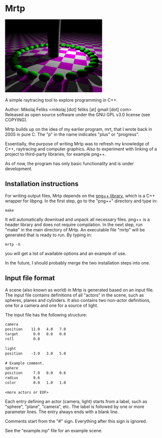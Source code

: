 # Mrtp
<img src="./sample.png" alt="Sample image" width="320" />


A simple raytracing tool to explore programming in C++.

Author: Mikolaj Feliks <mikolaj [dot] feliks [at] gmail [dot] com><br>
Released as open source software under the GNU GPL v3.0 license (see COPYING).

Mrtp builds up on the idea of my earlier program, mrt, 
that I wrote back in 2005 in pure C. The "p" in the name indicates 
"plus" or "progress".

Essentially, the purpose of writing Mrtp was to refresh my knowledge 
of C++, raytracing and computer graphics. Also to experiment with 
linking of a project to third-party libraries, for example png++.

As of now, the program has only basic functionality and is under
development.


## Installation instructions

For writing output files, Mrtp depends on the 
[png++ library](http://www.nongnu.org/pngpp/), which is a C++ wrapper 
for libpng. In the first step, go to the "png++" directory and type in:

```
make
```

It will automatically download and unpack all necessary files. png++ 
is a header library and does not require compilation. In the next
step, run "make" in the main directory of Mrtp. An executable 
file "mrtp" will be generated that is ready to run. By typing in:

```
mrtp -h
```

you will get a list of available options and an example of use.

In the future, I should probably merge the two installation steps 
into one.


## Input file format

A scene (also known as world) in Mrtp is generated based on an input
file. The input file contains definitions of all "actors" in the scene, 
such as spheres, planes and cylinders. It also contains two non-actor 
definitions, one for a camera and one for a source of light.

The input file has the following structure:

```
camera
position    11.0   4.0   7.0
target       0.0   0.0   0.0
roll         0.0
            
light       
position    -3.0   3.0   5.0
            
# Example comment.
sphere      
position     7.0   0.0   0.6
radius       0.6
color        0.0   1.0   1.0

<more actors or EOF>
```

Each entry defining an actor (camera, light) starts from a label,
such as "sphere", "plane", "camera", etc. The label is followed by 
one or more parameter lines. The entry always ends with 
a blank line.

Comments start from the "#" sign. Everything after this sign 
is ignored.

See the "example.inp" file for an example scene.
